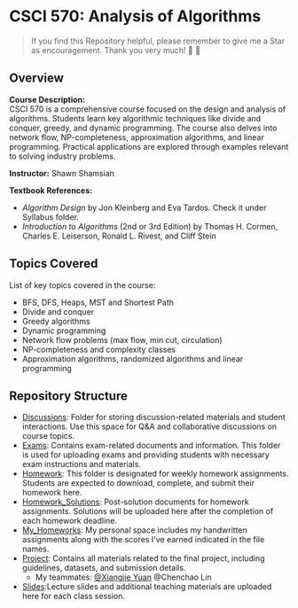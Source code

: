 # CSCI 570: Analysis of Algorithms

> If you find this Repository helpful, please remember to give me a Star as encouragement. Thank you very much! :yellow_heart: :purple_heart:

## Overview

**Course Description:**  
CSCI 570 is a comprehensive course focused on the design and analysis of algorithms. Students learn key algorithmic techniques like divide and conquer, greedy, and dynamic programming. The course also delves into network flow, NP-completeness, approximation algorithms, and linear programming. Practical applications are explored through examples relevant to solving industry problems.

**Instructor:** 
Shawn Shamsian

**Textbook References:**

- *Algorithm Design* by Jon Kleinberg and Eva Tardos. Check it under Syllabus folder.
- *Introduction to Algorithms* (2nd or 3rd Edition) by Thomas H. Cormen, Charles E. Leiserson, Ronald L. Rivest, and Cliff Stein

## Topics Covered

List of key topics covered in the course:

- BFS, DFS, Heaps, MST and Shortest Path
- Divide and conquer
- Greedy algorithms
- Dynamic programming
- Network flow problems (max flow, min cut, circulation)
- NP-completeness and complexity classes
- Approximation algorithms, randomized algorithms and linear programming

## Repository Structure

- [Discussions](./Discussions): Folder for storing discussion-related materials and student interactions. Use this space for Q&A and collaborative discussions on course topics.
- [Exams](./Exams): Contains exam-related documents and information. This folder is used for uploading exams and providing students with necessary exam instructions and materials.
- [Homework](./Homework): This folder is designated for weekly homework assignments. Students are expected to download, complete, and submit their homework here.
- [Homework_Solutions](./Homework_solutions): Post-solution documents for homework assignments. Solutions will be uploaded here after the completion of each homework deadline.
- [My_Homeworks](./My_homeworks): My personal space includes my handwritten assignments along with the scores I've earned indicated in the file names.
- [Project](./Project): Contains all materials related to the final project, including guidelines, datasets, and submission details.
  - My teammates: [@Xiangjie Yuan](https://github.com/Xiangjie-Yuan) @Chenchao Lin
- [Slides](./Slides):Lecture slides and additional teaching materials are uploaded here for each class session.

